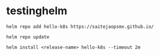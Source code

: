 # testinghelm



    helm repo add hello-k8s https://saitejaopsmx.github.io/
    
    helm repo update
    
    helm install <release-name> hello-k8s --timeout 2m
